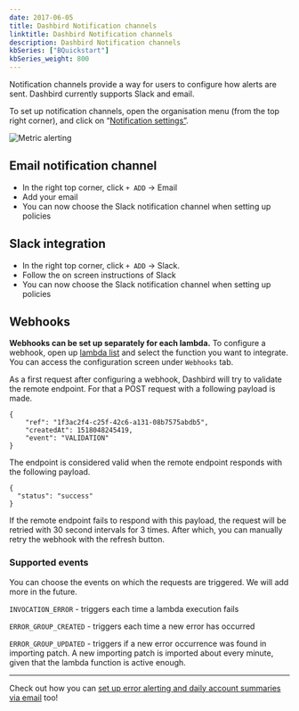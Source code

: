 ```yaml
---
date: 2017-06-05
title: Dashbird Notification channels
linktitle: Dashbird Notification channels
description: Dashbird Notification channels
kbSeries: ["BQuickstart"]
kbSeries_weight: 800
---
```


<p>Notification channels provide a way for users to configure how alerts are sent. Dashbird currently supports Slack and email.</p>

<p>To set up notification channels, open the organisation menu (from the top right corner), and click on “<a href="https://app.dashbird.io/client/notifications" target="_blank">Notification settings”</a>.</p>

<p><img src="/images/docs/notification-channels.png" alt="Metric alerting"></p>

<h2 id="email-notification-channel">Email notification channel</h2>

<ul>
<li>In the right top corner, click  <code>+ ADD</code> -&gt; Email</li>
<li>Add your email</li>
<li>You can now choose the Slack notification channel when setting up policies</li>
</ul>

<h2 id="slack-integration">Slack integration</h2>

<ul>
<li>In the right top corner, click  <code>+ ADD</code> -&gt; Slack.</li>
<li>Follow the on screen instructions of Slack</li>
<li>You can now choose the Slack notification channel when setting up policies</li>
</ul>

<h2 id="webhooks">Webhooks</h2>

<p><strong>Webhooks can be set up separately for each lambda.</strong> To configure a webhook, open up <a href="https://app.dashbird.io/lambdas" target="_blank">lambda list</a> and select the function you want to integrate. You can access the configuration screen under <code>Webhooks</code> tab.</p>

<p>As a first request after configuring a webhook, Dashbird will try to validate the remote endpoint. For that a POST request with a following payload is made.</p>

<pre><code>{
    "ref": "1f3ac2f4-c25f-42c6-a131-08b7575abdb5",
    "createdAt": 1518048245419,
    "event": "VALIDATION"
}
</code></pre>

<p>The endpoint is considered valid when the remote endpoint responds with the following payload.</p>

<pre><code>{
  "status": "success"
}
</code></pre>

<p>If the remote endpoint fails to respond with this payload, the request will be retried with 30 second intervals for 3 times. After which, you can manually retry the webhook with the refresh button.</p>

<h3 id="supported-events">Supported events</h3>

<p>You can choose the events on which the requests are triggered. We will add more in the future.</p>

<p><code>INVOCATION_ERROR</code> - triggers each time a lambda execution fails</p>

<p><code>ERROR_GROUP_CREATED</code> - triggers each time a new error has occurred</p>

<p><code>ERROR_GROUP_UPDATED</code> - triggers if a new error occurrence was found in importing patch. A new importing patch is imported about every minute, given that the lambda function is active enough.</p>

<hr>

<p>Check out how you can <a href="https://dashbird.io/docs/application-guide/errors-and-policies/">set up error alerting and daily account summaries via email</a> too!</p>
